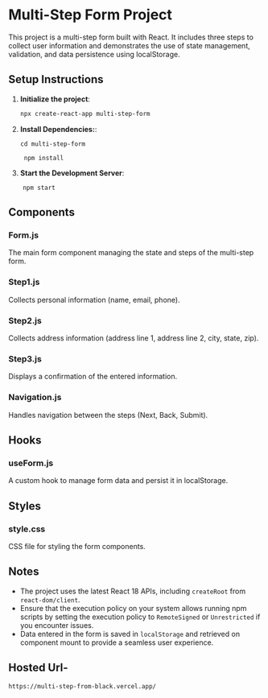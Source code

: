 # Multi-Step Form Project

This project is a multi-step form built with React. It includes three steps to collect user information and demonstrates the use of state management, validation, and data persistence using localStorage.

## Setup Instructions

1. **Initialize the project**:

   ```bash
   npx create-react-app multi-step-form
   ```

2. **Install Dependencies:**:

    ```
    cd multi-step-form
    ```
   ```
    npm install
    ```

4. **Start the Development Server**:

```
    npm start
```

## Components

### Form.js
The main form component managing the state and steps of the multi-step form.

### Step1.js
Collects personal information (name, email, phone).

### Step2.js
Collects address information (address line 1, address line 2, city, state, zip).

### Step3.js
Displays a confirmation of the entered information.

### Navigation.js
Handles navigation between the steps (Next, Back, Submit).

## Hooks

### useForm.js
A custom hook to manage form data and persist it in localStorage.

## Styles

### style.css
CSS file for styling the form components.

## Notes

- The project uses the latest React 18 APIs, including `createRoot` from `react-dom/client`.
- Ensure that the execution policy on your system allows running npm scripts by setting the execution policy to `RemoteSigned` or `Unrestricted` if you encounter issues.
- Data entered in the form is saved in `localStorage` and retrieved on component mount to provide a seamless user experience.


## Hosted Url- 

   ```
   https://multi-step-from-black.vercel.app/
   ```


